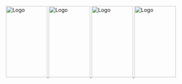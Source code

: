 <img alt="" src="https://readme-typing-svg.herokuapp.com?vCenter=true&lines=Unblocked+Games;Proxies;Cloud+Gaming;All+At+Your+Fingertips">

<a href="https://UGPS-Admin.github.io/Chat">
  <img src="costume3.svg" alt="Logo" style="width: 112px; height: 194px;" />
</a>
<a href="https://purepro4561.github.io/">
  <img src="costume1.svg" alt="Logo" style="width: 112px; height: 194px;" />
</a>
 <a href="https://ugps-apps-onl.glitch.me/uv/service/hvtrs8%2F-wuw%2Cgmoelg.aoo%2F%3Dgus%5Drf%3Dqsn">
   <img src="costume2.svg" alt="Logo" style="width: 112px; height: 194px;" />
 </a>
 <a href="404.html">
   <img src="costume4.svg" alt="Logo" style="width: 112px; height: 194px;" />
 </a> 
